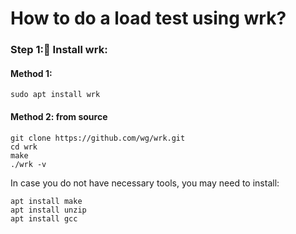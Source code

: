 # How to do a load test using wrk?
### Step 1: ّInstall wrk:
#### Method 1:
```
sudo apt install wrk
```
#### Method 2: from source
```
git clone https://github.com/wg/wrk.git
cd wrk
make
./wrk -v
```
In case you do not have necessary tools, you may need to install:
```
apt install make
apt install unzip
apt install gcc
```
